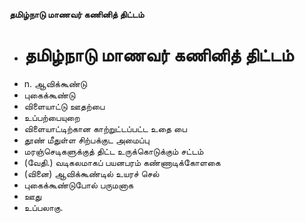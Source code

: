 **தமிழ்நாடு மாணவர் கணினித் திட்டம்**
- # தமிழ்நாடு மாணவர் கணினித் திட்டம்
- n. ஆவிக்கூண்டு
- புகைக்கூண்டு
- விளையாட்டு ஊதற்பை
- உப்பற்பையுறை
- விளையாட்டிற்கான காற்றுட்டப்பட்ட உதை பை
- தூண் மீதுள்ள சிற்பக்குட அமைப்பு
- மரஞ்செடிகளுக்குத் திட்ட உருக்கொடுக்கும் சட்டம்
- (வேதி.) வடிகலமாகப் பயனபரம் கண்ணாடிக்கோளகை
- (வினை) ஆவிக்கூண்டில் உயரச் செல்
- புகைக்கூண்டுபோல் பருமனாக
- ஊது
- உப்பலாகு.

